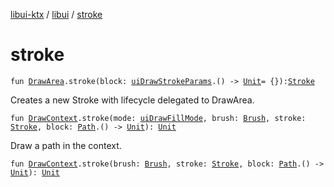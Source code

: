 [libui-ktx](../index.md) / [libui](index.md) / [stroke](./stroke.md)

# stroke

`fun `[`DrawArea`](-draw-area/index.md)`.stroke(block: `[`uiDrawStrokeParams`](ui-draw-stroke-params/index.md)`.() -> `[`Unit`](https://kotlinlang.org/api/latest/jvm/stdlib/kotlin/-unit/index.html)` = {}): `[`Stroke`](-stroke/index.md)

Creates a new Stroke with lifecycle delegated to DrawArea.

`fun `[`DrawContext`](-draw-context.md)`.stroke(mode: `[`uiDrawFillMode`](ui-draw-fill-mode.md)`, brush: `[`Brush`](-brush/index.md)`, stroke: `[`Stroke`](-stroke/index.md)`, block: `[`Path`](-path/index.md)`.() -> `[`Unit`](https://kotlinlang.org/api/latest/jvm/stdlib/kotlin/-unit/index.html)`): `[`Unit`](https://kotlinlang.org/api/latest/jvm/stdlib/kotlin/-unit/index.html)

Draw a path in the context.

`fun `[`DrawContext`](-draw-context.md)`.stroke(brush: `[`Brush`](-brush/index.md)`, stroke: `[`Stroke`](-stroke/index.md)`, block: `[`Path`](-path/index.md)`.() -> `[`Unit`](https://kotlinlang.org/api/latest/jvm/stdlib/kotlin/-unit/index.html)`): `[`Unit`](https://kotlinlang.org/api/latest/jvm/stdlib/kotlin/-unit/index.html)